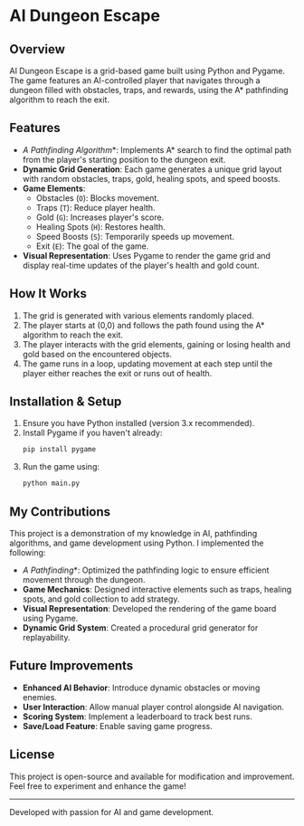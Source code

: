 # AI Dungeon Escape

## Overview
AI Dungeon Escape is a grid-based game built using Python and Pygame. The game features an AI-controlled player that navigates through a dungeon filled with obstacles, traps, and rewards, using the A* pathfinding algorithm to reach the exit.

## Features
- **A* Pathfinding Algorithm**: Implements A* search to find the optimal path from the player's starting position to the dungeon exit.
- **Dynamic Grid Generation**: Each game generates a unique grid layout with random obstacles, traps, gold, healing spots, and speed boosts.
- **Game Elements**:
  - Obstacles (`O`): Blocks movement.
  - Traps (`T`): Reduce player health.
  - Gold (`G`): Increases player's score.
  - Healing Spots (`H`): Restores health.
  - Speed Boosts (`S`): Temporarily speeds up movement.
  - Exit (`E`): The goal of the game.
- **Visual Representation**: Uses Pygame to render the game grid and display real-time updates of the player's health and gold count.

## How It Works
1. The grid is generated with various elements randomly placed.
2. The player starts at (0,0) and follows the path found using the A* algorithm to reach the exit.
3. The player interacts with the grid elements, gaining or losing health and gold based on the encountered objects.
4. The game runs in a loop, updating movement at each step until the player either reaches the exit or runs out of health.

## Installation & Setup
1. Ensure you have Python installed (version 3.x recommended).
2. Install Pygame if you haven't already:
   ```sh
   pip install pygame
   ```
3. Run the game using:
   ```sh
   python main.py
   ```

## My Contributions
This project is a demonstration of my knowledge in AI, pathfinding algorithms, and game development using Python. I implemented the following:
- **A* Pathfinding**: Optimized the pathfinding logic to ensure efficient movement through the dungeon.
- **Game Mechanics**: Designed interactive elements such as traps, healing spots, and gold collection to add strategy.
- **Visual Representation**: Developed the rendering of the game board using Pygame.
- **Dynamic Grid System**: Created a procedural grid generator for replayability.

## Future Improvements
- **Enhanced AI Behavior**: Introduce dynamic obstacles or moving enemies.
- **User Interaction**: Allow manual player control alongside AI navigation.
- **Scoring System**: Implement a leaderboard to track best runs.
- **Save/Load Feature**: Enable saving game progress.

## License
This project is open-source and available for modification and improvement. Feel free to experiment and enhance the game!

---
Developed with passion for AI and game development.

